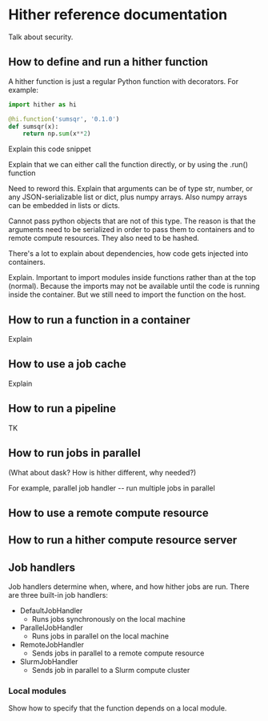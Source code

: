 # Hither reference documentation

Talk about security.

## How to define and run a hither function

A hither function is just a regular Python function with decorators. For example:

```python
import hither as hi

@hi.function('sumsqr', '0.1.0')
def sumsqr(x):
    return np.sum(x**2)
```

Explain this code snippet

Explain that we can either call the function directly, or by using the .run() function

Need to reword this. Explain that arguments can be of type str, number, or any JSON-serializable list or dict, plus numpy arrays. Also numpy arrays can be embedded in lists or dicts.

Cannot pass python objects that are not of this type. The reason is that the arguments need to be 
serialized in order to pass them to containers and
to remote compute resources. They also need to be hashed.

There's a lot to explain about dependencies, how code gets injected into containers.

Explain. Important to import modules inside functions rather than at the top (normal). Because
the imports may not be available until the code is
running inside the container. But we still need
to import the function on the host.

## How to run a function in a container

Explain

## How to use a job cache

Explain

## How to run a pipeline

TK

## How to run jobs in parallel

(What about dask? How is hither different, why needed?)

For example, parallel job handler -- run multiple jobs in parallel

## How to use a remote compute resource

## How to run a hither compute resource server

## Job handlers

Job handlers determine when, where, and how hither jobs are run. There are three built-in job handlers:

* DefaultJobHandler
  * Runs jobs synchronously on the local machine
* ParallelJobHandler
  * Runs jobs in parallel on the local machine
* RemoteJobHandler
  * Sends jobs in parallel to a remote compute resource
* SlurmJobHandler
  * Sends job in parallel to a Slurm compute cluster

### Local modules

Show how to specify that the function depends on a local module.

